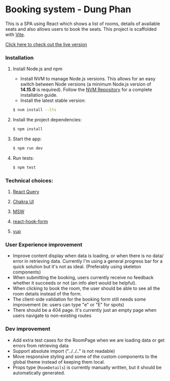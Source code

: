 # Booking system - Dung Phan

This is a SPA using React which shows a list of rooms, details of available seats and also allows users to book the seats. This project is scaffolded with [Vite](https://vitejs.dev/guide/why.html).

[Click here to check out the live version](booking-system-lime-one.vercel.app)

### Installation

1. Install Node.js and npm
   - Install NVM to manage Node.js versions. This allows for an easy switch between Node versions (a minimum Node.js version of **14.15.0** is required). Follow the [NVM Repository](https://github.com/nvm-sh/nvm) for a complete installation guide.
   - Install the latest stable version:

   ```bash
   $ nvm install --lts
   ```
  
2. Install the project dependencies:
      ```bash
      $ npm install
      ```
3. Start the app:
      ```bash
      $ npm run dev
      ```
4. Run tests: 
      ```bash
      $ npm test
      ```

### Technical choices:

1. [React Query](https://tanstack.com/query/latest/docs/react/overview)
   
2. [Chakra UI](https://chakra-ui.com/)
   
3. [MSW](https://mswjs.io/)

4. [react-hook-form](https://react-hook-form.com/) 

5.  [yup](https://github.com/jquense/yup) 

### User Experience improvement
- Improve content display when data is loading, or when there is no data/ error in retrieving data. Currently I'm using a general progress bar for a quick solution but it's not as ideal. (Preferably using skeleton components)
- When submitting the booking, users currently receive no feedback whether it succeeds or not (an info alert would be helpful).
- When clicking to book the room, the user should be able to see all the room details instead of the form. 
- The client-side validation for the booking form still needs some improvement (ie: users can type "e" or "E" for spots)
- There should be a 404 page. It's currently just an empty page when users navigate to non-existing routes

### Dev improvement
- Add extra test cases for the RoomPage when we are loading data or get errors from retrieving data
- Support absolute import ("../../.." is not readable)
- Move responsive styling and some of the custom components to the global theme instead of keeping them local.
- Props type (`RoomDetails`) is currently manually written, but it should be automatically generated. 
